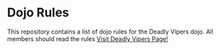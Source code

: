 Dojo Rules
==========

This repository contains a list of dojo rules for the Deadly Vipers dojo.
All members should read the rules
[Visit Deadly Vipers Page!]("https://github.com/deadlyvipers")
